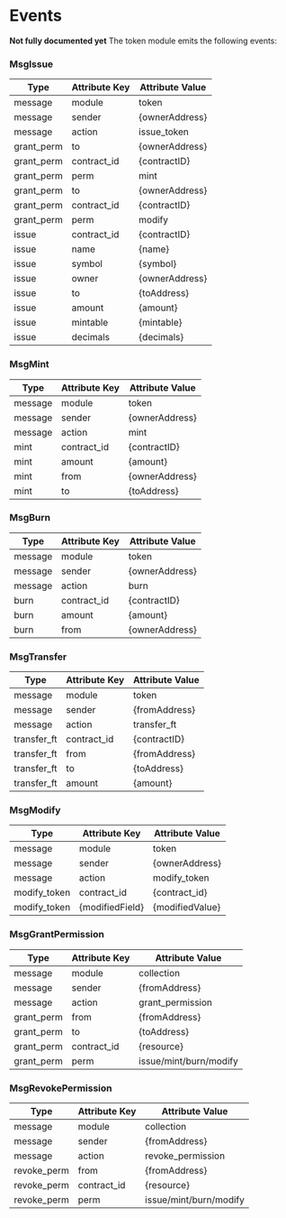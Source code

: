 # Events
**Not fully documented yet** 
The token module emits the following events:


### MsgIssue
| Type             | Attribute Key  | Attribute Value          |
|------------------|----------------|--------------------------|
| message          | module         | token                    |
| message          | sender         | {ownerAddress}           | 
| message          | action         | issue_token              |
| grant_perm       | to             | {ownerAddress}           |
| grant_perm       | contract_id    | {contractID}             |
| grant_perm       | perm           | mint                     |
| grant_perm       | to             | {ownerAddress}           |
| grant_perm       | contract_id    | {contractID}             |
| grant_perm       | perm           | modify                   |
| issue            | contract_id    | {contractID}             |
| issue            | name           | {name}                   |
| issue            | symbol         | {symbol}                 |
| issue            | owner          | {ownerAddress}           |
| issue            | to             | {toAddress}              |
| issue            | amount         | {amount}                 |
| issue            | mintable       | {mintable}               |
| issue            | decimals       | {decimals}               |

### MsgMint
| Type             | Attribute Key  | Attribute Value          |
|------------------|----------------|--------------------------|
| message          | module         | token                    |
| message          | sender         | {ownerAddress}           | 
| message          | action         | mint                     |
| mint             | contract_id    | {contractID}             |
| mint             | amount         | {amount}                 |
| mint             | from           | {ownerAddress}           |
| mint             | to             | {toAddress}              |

### MsgBurn
| Type             | Attribute Key  | Attribute Value          |
|------------------|----------------|--------------------------|
| message          | module         | token                    |
| message          | sender         | {ownerAddress}           | 
| message          | action         | burn                     |
| burn             | contract_id    | {contractID}             |
| burn             | amount         | {amount}                 |
| burn             | from           | {ownerAddress}           |

### MsgTransfer
| Type             | Attribute Key  | Attribute Value          |
|------------------|----------------|--------------------------|
| message          | module         | token                    |
| message          | sender         | {fromAddress}            | 
| message          | action         | transfer_ft              |
| transfer_ft      | contract_id    | {contractID}             |
| transfer_ft      | from           | {fromAddress}            |
| transfer_ft      | to             | {toAddress}              |
| transfer_ft      | amount         | {amount}                 |

### MsgModify
| Type                  | Attribute Key  | Attribute Value       |
|-----------------------|----------------|-----------------------|
| message               | module         | token                 |
| message               | sender         | {ownerAddress}        | 
| message               | action         | modify_token          |
| modify_token          | contract_id    | {contract_id}         |
| modify_token          | {modifiedField}| {modifiedValue}       |

### MsgGrantPermission
| Type             | Attribute Key  | Attribute Value          |
|------------------|----------------|--------------------------|
| message          | module         | collection               |
| message          | sender         | {fromAddress}            | 
| message          | action         | grant_permission         |
| grant_perm       | from           | {fromAddress}            |
| grant_perm       | to             | {toAddress}              |
| grant_perm       | contract_id    | {resource}               |
| grant_perm       | perm           | issue/mint/burn/modify   |

### MsgRevokePermission
| Type             | Attribute Key  | Attribute Value          |
|------------------|----------------|--------------------------|
| message          | module         | collection               |
| message          | sender         | {fromAddress}            | 
| message          | action         | revoke_permission        |
| revoke_perm      | from           | {fromAddress}            |
| revoke_perm      | contract_id    | {resource}               |
| revoke_perm      | perm           | issue/mint/burn/modify   |